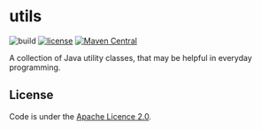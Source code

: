 # utils
![build](https://travis-ci.org/glebfox/utils.svg?branch=master)
[![license](https://img.shields.io/badge/license-Apache%202.0-blue.svg)](http://www.apache.org/licenses/LICENSE-2.0)
[![Maven Central](https://maven-badges.herokuapp.com/maven-central/com.glebfox/utils/badge.svg)](https://maven-badges.herokuapp.com/maven-central/com.glebfox/utils)

A collection of Java utility classes, that may be helpful in everyday programming.

## License

Code is under the [Apache Licence 2.0](http://www.apache.org/licenses/LICENSE-2.0).
